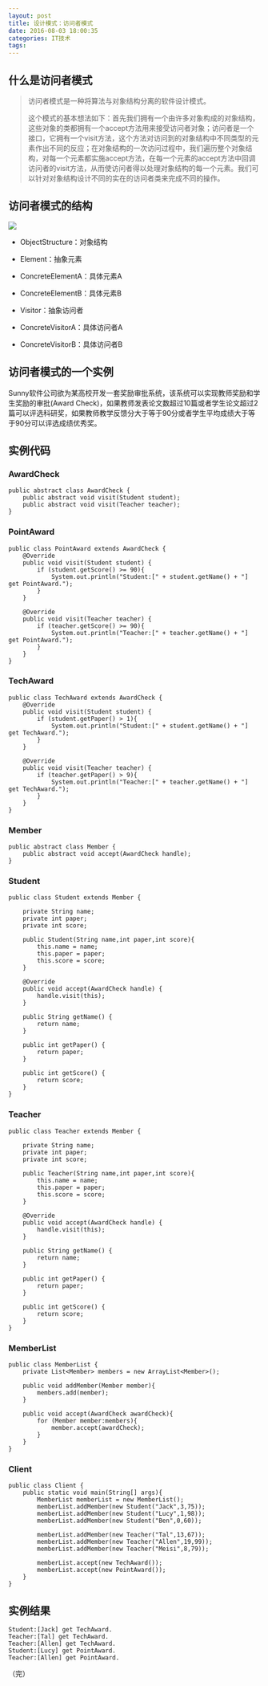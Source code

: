 ```yaml
---
layout: post
title: 设计模式：访问者模式
date: 2016-08-03 18:00:35
categories: IT技术
tags:
---
```


## 什么是访问者模式

> 访问者模式是一种将算法与对象结构分离的软件设计模式。
> 
> 这个模式的基本想法如下：首先我们拥有一个由许多对象构成的对象结构，这些对象的类都拥有一个accept方法用来接受访问者对象；访问者是一个接口，它拥有一个visit方法，这个方法对访问到的对象结构中不同类型的元素作出不同的反应；在对象结构的一次访问过程中，我们遍历整个对象结构，对每一个元素都实施accept方法，在每一个元素的accept方法中回调访问者的visit方法，从而使访问者得以处理对象结构的每一个元素。我们可以针对对象结构设计不同的实在的访问者类来完成不同的操作。

## 访问者模式的结构

![]({{site:url}}/assets/20160803/visitor.png)

- ObjectStructure：对象结构

- Element：抽象元素

- ConcreteElementA：具体元素A

- ConcreteElementB：具体元素B

- Visitor：抽象访问者

- ConcreteVisitorA：具体访问者A

- ConcreteVisitorB：具体访问者B

## 访问者模式的一个实例

Sunny软件公司欲为某高校开发一套奖励审批系统，该系统可以实现教师奖励和学生奖励的审批(Award Check)，如果教师发表论文数超过10篇或者学生论文超过2篇可以评选科研奖，如果教师教学反馈分大于等于90分或者学生平均成绩大于等于90分可以评选成绩优秀奖。

## 实例代码

### AwardCheck

```
public abstract class AwardCheck {
    public abstract void visit(Student student);
    public abstract void visit(Teacher teacher);
}
```

### PointAward

```
public class PointAward extends AwardCheck {
    @Override
    public void visit(Student student) {
        if (student.getScore() >= 90){
            System.out.println("Student:[" + student.getName() + "] get PointAward.");
        }
    }

    @Override
    public void visit(Teacher teacher) {
        if (teacher.getScore() >= 90){
            System.out.println("Teacher:[" + teacher.getName() + "] get PointAward.");
        }
    }
}
```

### TechAward

```
public class TechAward extends AwardCheck {
    @Override
    public void visit(Student student) {
        if (student.getPaper() > 1){
            System.out.println("Student:[" + student.getName() + "] get TechAward.");
        }
    }

    @Override
    public void visit(Teacher teacher) {
        if (teacher.getPaper() > 9){
            System.out.println("Teacher:[" + teacher.getName() + "] get TechAward.");
        }
    }
}
```

### Member

```
public abstract class Member {
    public abstract void accept(AwardCheck handle);
}
```

### Student

```
public class Student extends Member {

    private String name;
    private int paper;
    private int score;

    public Student(String name,int paper,int score){
        this.name = name;
        this.paper = paper;
        this.score = score;
    }

    @Override
    public void accept(AwardCheck handle) {
        handle.visit(this);
    }

    public String getName() {
        return name;
    }

    public int getPaper() {
        return paper;
    }

    public int getScore() {
        return score;
    }
}
```

### Teacher

```
public class Teacher extends Member {

    private String name;
    private int paper;
    private int score;

    public Teacher(String name,int paper,int score){
        this.name = name;
        this.paper = paper;
        this.score = score;
    }

    @Override
    public void accept(AwardCheck handle) {
        handle.visit(this);
    }

    public String getName() {
        return name;
    }

    public int getPaper() {
        return paper;
    }

    public int getScore() {
        return score;
    }
}
```

### MemberList

```
public class MemberList {
    private List<Member> members = new ArrayList<Member>();

    public void addMember(Member member){
        members.add(member);
    }

    public void accept(AwardCheck awardCheck){
        for (Member member:members){
            member.accept(awardCheck);
        }
    }
}
```

### Client

```
public class Client {
    public static void main(String[] args){
        MemberList memberList = new MemberList();
        memberList.addMember(new Student("Jack",3,75));
        memberList.addMember(new Student("Lucy",1,98));
        memberList.addMember(new Student("Ben",0,60));

        memberList.addMember(new Teacher("Tal",13,67));
        memberList.addMember(new Teacher("Allen",19,99));
        memberList.addMember(new Teacher("Meisi",8,79));

        memberList.accept(new TechAward());
        memberList.accept(new PointAward());
    }
}
```

## 实例结果

```
Student:[Jack] get TechAward.
Teacher:[Tal] get TechAward.
Teacher:[Allen] get TechAward.
Student:[Lucy] get PointAward.
Teacher:[Allen] get PointAward.
```

（完）
